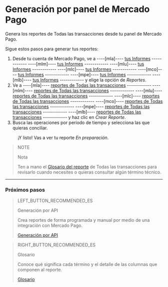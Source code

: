 
# Generación por panel de Mercado Pago

Genera los reportes de Todas las transacciones desde tu panel de Mercado Pago.


Sigue estos pasos para generar tus reportes:

1. Desde tu cuenta de Mercado Pago, ve a ----[mla]---- [tus Informes](https://www.mercadopago.com.ar/balance/reports?page=1#!/settlement-report) ------------ ----[mlm]---- [tus Informes](https://www.mercadopago.com.mx/balance/reports?page=1#!/settlement-report) ------------ ----[mlu]---- [tus Informes](https://www.mercadopago.com.uy/balance/reports?page=1#!/settlement-report) ------------ ----[mlc]---- [tus Informes](https://www.mercadopago.com.cl/balance/reports?page=1#!/settlement-report) ------------ ----[mco]---- [tus Informes](https://www.mercadopago.com.co/balance/reports?page=1#!/settlement-report) ------------ ----[mpe]---- [tus Informes](https://www.mercadopago.com.pe/balance/reports?page=1#!/settlement-report) ------------ ----[mlb]---- [tus Informes](https://www.mercadopago.com.br/balance/reports?page=1#!/settlement-report) ------------ y elige la opción de *Reportes*.
1. Ve a ----[mla]---- [reportes de Todas las transacciones](https://www.mercadopago.com.ar/balance/reports?page=1#!/settlement-report) ------------ ----[mlm]---- [reportes de Todas las transacciones](https://www.mercadopago.com.mx/balance/reports?page=1#!/settlement-report) ------------ ----[mlu]---- [reportes de Todas las transacciones](https://www.mercadopago.com.uy/balance/reports?page=1#!/settlement-report) ------------ ----[mlc]---- [reportes de Todas las transacciones](https://www.mercadopago.com.cl/balance/reports?page=1#!/settlement-report) ------------ ----[mco]---- [reportes de Todas las transacciones](https://www.mercadopago.com.co/balance/reports?page=1#!/settlement-report) ------------ ----[mpe]---- [reportes de Todas las transacciones](https://www.mercadopago.com.pe/balance/reports?page=1#!/settlement-report) ------------ ----[mlb]---- [reportes de Todas las transacciones](https://www.mercadopago.com.br/balance/reports?page=1#!/settlement-report) ------------ y haz clic en *Crear Reporte*.
1. Busca las operaciones por período de tiempo y selecciona las que quieras conciliar.

<span style="margin-left:40px">¡Y listo! Vas a ver tu reporte *En preparación*.</span>


> NOTE
>
> Nota
>
> Ten a mano el [Glosario del reporte](https://www.mercadopago.com.ar/developers/es/guides/manage-account/reports/account-money/glossary) de Todas las transacciones para revisarlo cuando necesites o quieras consultar algún término técnico.

<hr/>

### Próximos pasos

> LEFT_BUTTON_RECOMMENDED_ES
>
> Generación por API
>
> Crea reportes de forma programada y manual por medio de una integración con Mercado Pago.
>
> [Generación por API](https://www.mercadopago.com.ar/developers/es/guides/manage-account/reports/account-money/api)

> RIGHT_BUTTON_RECOMMENDED_ES
>
> Glosario
>
> Conoce qué significa cada término y el detalle de las columnas que componen al reporte.
>
> [Glosario](https://www.mercadopago.com.ar/developers/es/guides/manage-account/reports/account-money/glossary)
